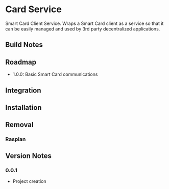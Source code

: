 # Card Service
Smart Card Client Service. Wraps a Smart Card client as a service so that it can be easily managed
and used by 3rd party decentralized applications.

## Build Notes


## Roadmap
* 1.0.0: Basic Smart Card communications

## Integration


## Installation

## Removal

### Raspian


## Version Notes

### 0.0.1
- Project creation

